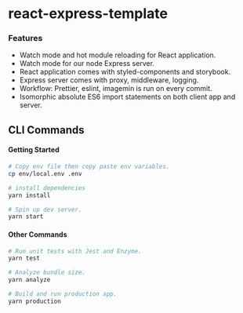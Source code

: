 # react-express-template

### Features
- Watch mode and hot module reloading for React application.
- Watch mode for our node Express server.
- React application comes with styled-components and storybook.
- Express server comes with proxy, middleware, logging.
- Workflow: Prettier, eslint, imagemin is run on every commit.
- Isomorphic absolute ES6 import statements on both client app and server.

## CLI Commands

#### Getting Started

```bash
# Copy env file then copy paste env variables.
cp env/local.env .env

# install dependencies
yarn install

# Spin up dev server.
yarn start
```

#### Other Commands
```bash
# Run unit tests with Jest and Enzyme.
yarn test

# Analyze bundle size.
yarn analyze

# Build and run production app.
yarn production
```
